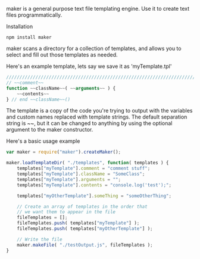 maker is a general purpose text file templating engine. Use it to create text files programmatically.

Installation
```
npm install maker
```

maker scans a directory for a collection of templates, and allows you to select and fill out those templates as needed. 

Here's an example template, lets say we save it as 'myTemplate.tpl'
```JavaScript
//////////////////////////////////////////////////////////////////////////
// ~~comment~~
function ~~className~~( ~~arguments~~ ) {
	~~contents~~
} // end ~~className~~()
```
The template is a copy of the code you're trying to output with the variables and custom names replaced with template strings. The default separation string is ~~, but it can be changed to anything by using the optional argument to the maker constructor.

Here's a basic usage example
```JavaScript
var maker = require("maker").createMaker();

maker.loadTemplateDir( "./templates", function( templates ) {
	templates["myTemplate"].comment = "comment stuff";
	templates["myTemplate"].className = "SomeClass";
	templates["myTemplate"].arguments = "";
	templates["myTemplate"].contents = "console.log('test');";

	templates["myOtherTemplate"].someThing = "someOtherThing";

	// Create an array of templates in the order that 
	// we want them to appear in the file
	fileTemplates = [];
	fileTemplates.push( templates["myTemplate"] );
	fileTemplates.push( templates["myOtherTemplate"] );

	// Write the file
	maker.makeFile( "./testOutput.js", fileTemplates );
}
```
